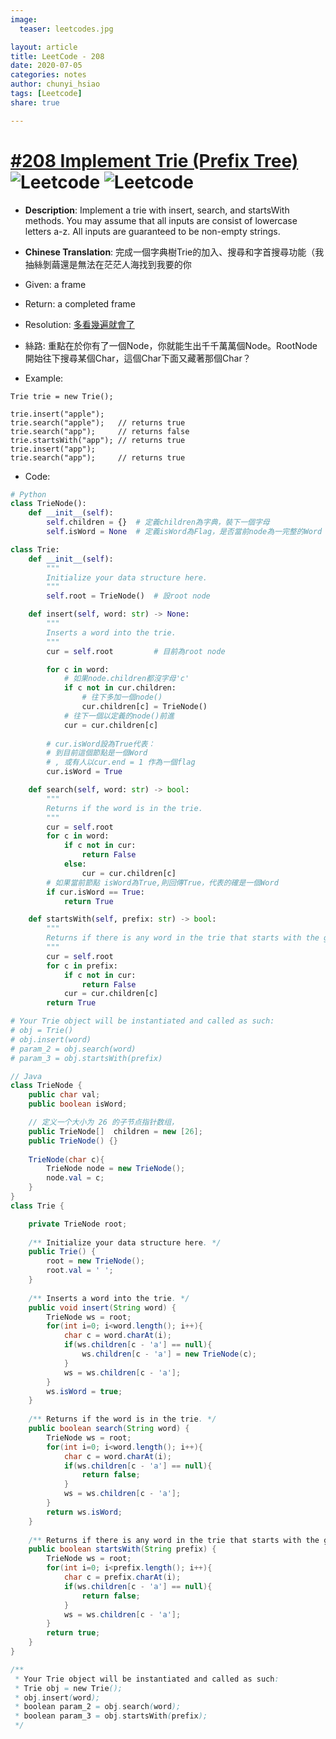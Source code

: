 ```yaml
---
image:
  teaser: leetcodes.jpg

layout: article
title: LeetCode - 208
date: 2020-07-05
categories: notes
author: chunyi_hsiao
tags: [Leetcode]
share: true

---
```

# [#208 Implement Trie (Prefix Tree)](https://leetcode.com/problems/implement-trie-prefix-tree/) ![Leetcode](https://img.shields.io/badge/Medium-Leetcode-orange.svg) ![Leetcode](https://img.shields.io/badge/WeekTwo-MayChallange-red.svg)

- **Description**: Implement a trie with insert, search, and startsWith methods.
    You may assume that all inputs are consist of lowercase letters a-z.
    All inputs are guaranteed to be non-empty strings.  

- **Chinese Translation**: 完成一個字典樹Trie的加入、搜尋和字首搜尋功能（我抽絲剝繭還是無法在茫茫人海找到我要的你

- Given: a frame
- Return: a completed frame
- Resolution: [多看幾遍就會了](https://www.itread01.com/content/1541715013.html)
- 絲路: 重點在於你有了一個Node，你就能生出千千萬萬個Node。RootNode開始往下搜尋某個Char，這個Char下面又藏著那個Char？
- Example:

```
Trie trie = new Trie();

trie.insert("apple");
trie.search("apple");   // returns true
trie.search("app");     // returns false
trie.startsWith("app"); // returns true
trie.insert("app");   
trie.search("app");     // returns true
```

- Code:

```python
# Python
class TrieNode():
    def __init__(self):
        self.children = {}  # 定義children為字典，裝下一個字母
        self.isWord = None  # 定義isWord為Flag，是否當前node為一完整的Word

class Trie:
    def __init__(self):
        """
        Initialize your data structure here.
        """
        self.root = TrieNode()  # 設root node

    def insert(self, word: str) -> None:
        """
        Inserts a word into the trie.
        """
        cur = self.root         # 目前為root node

        for c in word:
            # 如果node.children都沒字母'c'
            if c not in cur.children:
                # 往下多加一個node()
                cur.children[c] = TrieNode()
            # 往下一個以定義的node()前進
            cur = cur.children[c]
        
        # cur.isWord設為True代表：
        # 到目前這個節點是一個Word
        # , 或有人以cur.end = 1 作為一個flag
        cur.isWord = True

    def search(self, word: str) -> bool:
        """
        Returns if the word is in the trie.
        """
        cur = self.root
        for c in word:
            if c not in cur:
                return False
            else:
                cur = cur.children[c]
        # 如果當前節點 isWord為True,則回傳True，代表的確是一個Word
        if cur.isWord == True:
            return True

    def startsWith(self, prefix: str) -> bool:
        """
        Returns if there is any word in the trie that starts with the given prefix.
        """
        cur = self.root
        for c in prefix:
            if c not in cur:
                return False
            cur = cur.children[c]
        return True

# Your Trie object will be instantiated and called as such:
# obj = Trie()
# obj.insert(word)
# param_2 = obj.search(word)
# param_3 = obj.startsWith(prefix)
```
```java
// Java
class TrieNode {
    public char val;
    public boolean isWord;

    // 定义一个大小为 26 的子节点指针数组，
    public TrieNode[]  children = new [26];
    public TrieNode() {}
    
    TrieNode(char c){
        TrieNode node = new TrieNode();
        node.val = c;
    }
}
class Trie {

    private TrieNode root;
    
    /** Initialize your data structure here. */
    public Trie() {
        root = new TrieNode();
        root.val = ' ';
    }
    
    /** Inserts a word into the trie. */
    public void insert(String word) {
        TrieNode ws = root;
        for(int i=0; i<word.length(); i++){
            char c = word.charAt(i);
            if(ws.children[c - 'a'] == null){
                ws.children[c - 'a'] = new TrieNode(c);
            }
            ws = ws.children[c - 'a'];
        }
        ws.isWord = true;
    }
    
    /** Returns if the word is in the trie. */
    public boolean search(String word) {
        TrieNode ws = root;
        for(int i=0; i<word.length(); i++){
            char c = word.charAt(i);
            if(ws.children[c - 'a'] == null){
                return false;
            }
            ws = ws.children[c - 'a'];
        }
        return ws.isWord;
    }
    
    /** Returns if there is any word in the trie that starts with the given prefix. */
    public boolean startsWith(String prefix) {
        TrieNode ws = root;
        for(int i=0; i<prefix.length(); i++){
            char c = prefix.charAt(i);
            if(ws.children[c - 'a'] == null){
                return false;
            }
            ws = ws.children[c - 'a'];
        }
        return true;
    }
}

/**
 * Your Trie object will be instantiated and called as such:
 * Trie obj = new Trie();
 * obj.insert(word);
 * boolean param_2 = obj.search(word);
 * boolean param_3 = obj.startsWith(prefix);
 */

```
